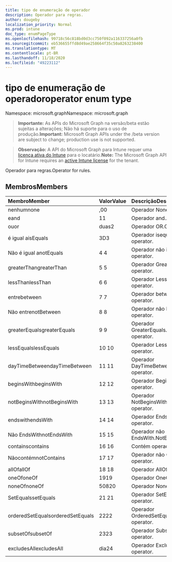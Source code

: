 ```yaml
---
title: tipo de enumeração de operador
description: Operador para regras.
author: dougeby
localization_priority: Normal
ms.prod: intune
doc_type: enumPageType
ms.openlocfilehash: 99718c56c818bd0d3cc750f092a116337256a0fb
ms.sourcegitcommit: eb536655ffd8d49ae258664f35c50a8263238400
ms.translationtype: MT
ms.contentlocale: pt-BR
ms.lasthandoff: 11/18/2020
ms.locfileid: "49223112"
---
```

# <a name="operator-enum-type"></a><span data-ttu-id="c0a93-103">tipo de enumeração de operador</span><span class="sxs-lookup"><span data-stu-id="c0a93-103">operator enum type</span></span>

<span data-ttu-id="c0a93-104">Namespace: microsoft.graph</span><span class="sxs-lookup"><span data-stu-id="c0a93-104">Namespace: microsoft.graph</span></span>

> <span data-ttu-id="c0a93-105">**Importante:** As APIs do Microsoft Graph na versão/beta estão sujeitas a alterações; Não há suporte para o uso de produção.</span><span class="sxs-lookup"><span data-stu-id="c0a93-105">**Important:** Microsoft Graph APIs under the /beta version are subject to change; production use is not supported.</span></span>

> <span data-ttu-id="c0a93-106">**Observação:** A API do Microsoft Graph para Intune requer uma [licença ativa do Intune](https://go.microsoft.com/fwlink/?linkid=839381) para o locatário.</span><span class="sxs-lookup"><span data-stu-id="c0a93-106">**Note:** The Microsoft Graph API for Intune requires an [active Intune license](https://go.microsoft.com/fwlink/?linkid=839381) for the tenant.</span></span>

<span data-ttu-id="c0a93-107">Operador para regras.</span><span class="sxs-lookup"><span data-stu-id="c0a93-107">Operator for rules.</span></span>

## <a name="members"></a><span data-ttu-id="c0a93-108">Membros</span><span class="sxs-lookup"><span data-stu-id="c0a93-108">Members</span></span>
|<span data-ttu-id="c0a93-109">Membro</span><span class="sxs-lookup"><span data-stu-id="c0a93-109">Member</span></span>|<span data-ttu-id="c0a93-110">Valor</span><span class="sxs-lookup"><span data-stu-id="c0a93-110">Value</span></span>|<span data-ttu-id="c0a93-111">Descrição</span><span class="sxs-lookup"><span data-stu-id="c0a93-111">Description</span></span>|
|:---|:---|:---|
|<span data-ttu-id="c0a93-112">nenhum</span><span class="sxs-lookup"><span data-stu-id="c0a93-112">none</span></span>|<span data-ttu-id="c0a93-113">,0</span><span class="sxs-lookup"><span data-stu-id="c0a93-113">0</span></span>|<span data-ttu-id="c0a93-114">Operador None.</span><span class="sxs-lookup"><span data-stu-id="c0a93-114">None operator.</span></span>|
|<span data-ttu-id="c0a93-115">e</span><span class="sxs-lookup"><span data-stu-id="c0a93-115">and</span></span>|<span data-ttu-id="c0a93-116">1</span><span class="sxs-lookup"><span data-stu-id="c0a93-116">1</span></span>|<span data-ttu-id="c0a93-117">Operador and.</span><span class="sxs-lookup"><span data-stu-id="c0a93-117">And operator.</span></span>|
|<span data-ttu-id="c0a93-118">ou</span><span class="sxs-lookup"><span data-stu-id="c0a93-118">or</span></span>|<span data-ttu-id="c0a93-119">duas</span><span class="sxs-lookup"><span data-stu-id="c0a93-119">2</span></span>|<span data-ttu-id="c0a93-120">Operador OR.</span><span class="sxs-lookup"><span data-stu-id="c0a93-120">Or operator.</span></span>|
|<span data-ttu-id="c0a93-121">é igual a</span><span class="sxs-lookup"><span data-stu-id="c0a93-121">isEquals</span></span>|<span data-ttu-id="c0a93-122">3D</span><span class="sxs-lookup"><span data-stu-id="c0a93-122">3</span></span>|<span data-ttu-id="c0a93-123">Operador isequals.</span><span class="sxs-lookup"><span data-stu-id="c0a93-123">IsEquals operator.</span></span>|
|<span data-ttu-id="c0a93-124">Não é igual a</span><span class="sxs-lookup"><span data-stu-id="c0a93-124">notEquals</span></span>|<span data-ttu-id="c0a93-125">4 </span><span class="sxs-lookup"><span data-stu-id="c0a93-125">4</span></span>|<span data-ttu-id="c0a93-126">Operador não igual.</span><span class="sxs-lookup"><span data-stu-id="c0a93-126">NotEquals operator.</span></span>|
|<span data-ttu-id="c0a93-127">greaterThan</span><span class="sxs-lookup"><span data-stu-id="c0a93-127">greaterThan</span></span>|<span data-ttu-id="c0a93-128">5 </span><span class="sxs-lookup"><span data-stu-id="c0a93-128">5</span></span>|<span data-ttu-id="c0a93-129">Operador GreaterThan.</span><span class="sxs-lookup"><span data-stu-id="c0a93-129">GreaterThan operator.</span></span>|
|<span data-ttu-id="c0a93-130">lessThan</span><span class="sxs-lookup"><span data-stu-id="c0a93-130">lessThan</span></span>|<span data-ttu-id="c0a93-131">6 </span><span class="sxs-lookup"><span data-stu-id="c0a93-131">6</span></span>|<span data-ttu-id="c0a93-132">Operador LessThan.</span><span class="sxs-lookup"><span data-stu-id="c0a93-132">LessThan operator.</span></span>|
|<span data-ttu-id="c0a93-133">entre</span><span class="sxs-lookup"><span data-stu-id="c0a93-133">between</span></span>|<span data-ttu-id="c0a93-134">7 </span><span class="sxs-lookup"><span data-stu-id="c0a93-134">7</span></span>|<span data-ttu-id="c0a93-135">Operador between.</span><span class="sxs-lookup"><span data-stu-id="c0a93-135">Between operator.</span></span>|
|<span data-ttu-id="c0a93-136">Não entre</span><span class="sxs-lookup"><span data-stu-id="c0a93-136">notBetween</span></span>|<span data-ttu-id="c0a93-137">8 </span><span class="sxs-lookup"><span data-stu-id="c0a93-137">8</span></span>|<span data-ttu-id="c0a93-138">Operador não between.</span><span class="sxs-lookup"><span data-stu-id="c0a93-138">NotBetween operator.</span></span>|
|<span data-ttu-id="c0a93-139">greaterEquals</span><span class="sxs-lookup"><span data-stu-id="c0a93-139">greaterEquals</span></span>|<span data-ttu-id="c0a93-140">9 </span><span class="sxs-lookup"><span data-stu-id="c0a93-140">9</span></span>|<span data-ttu-id="c0a93-141">Operador GreaterEquals.</span><span class="sxs-lookup"><span data-stu-id="c0a93-141">GreaterEquals operator.</span></span>|
|<span data-ttu-id="c0a93-142">lessEquals</span><span class="sxs-lookup"><span data-stu-id="c0a93-142">lessEquals</span></span>|<span data-ttu-id="c0a93-143">10 </span><span class="sxs-lookup"><span data-stu-id="c0a93-143">10</span></span>|<span data-ttu-id="c0a93-144">Operador LessEquals.</span><span class="sxs-lookup"><span data-stu-id="c0a93-144">LessEquals operator.</span></span>|
|<span data-ttu-id="c0a93-145">dayTimeBetween</span><span class="sxs-lookup"><span data-stu-id="c0a93-145">dayTimeBetween</span></span>|<span data-ttu-id="c0a93-146">11 </span><span class="sxs-lookup"><span data-stu-id="c0a93-146">11</span></span>|<span data-ttu-id="c0a93-147">Operador DayTimeBetween.</span><span class="sxs-lookup"><span data-stu-id="c0a93-147">DayTimeBetween operator.</span></span>|
|<span data-ttu-id="c0a93-148">beginsWith</span><span class="sxs-lookup"><span data-stu-id="c0a93-148">beginsWith</span></span>|<span data-ttu-id="c0a93-149">12 </span><span class="sxs-lookup"><span data-stu-id="c0a93-149">12</span></span>|<span data-ttu-id="c0a93-150">Operador BeginsWith.</span><span class="sxs-lookup"><span data-stu-id="c0a93-150">BeginsWith operator.</span></span>|
|<span data-ttu-id="c0a93-151">notBeginsWith</span><span class="sxs-lookup"><span data-stu-id="c0a93-151">notBeginsWith</span></span>|<span data-ttu-id="c0a93-152">13 </span><span class="sxs-lookup"><span data-stu-id="c0a93-152">13</span></span>|<span data-ttu-id="c0a93-153">Operador NotBeginsWith.</span><span class="sxs-lookup"><span data-stu-id="c0a93-153">NotBeginsWith operator.</span></span>|
|<span data-ttu-id="c0a93-154">endswith</span><span class="sxs-lookup"><span data-stu-id="c0a93-154">endsWith</span></span>|<span data-ttu-id="c0a93-155">14 </span><span class="sxs-lookup"><span data-stu-id="c0a93-155">14</span></span>|<span data-ttu-id="c0a93-156">Operador EndsWith.</span><span class="sxs-lookup"><span data-stu-id="c0a93-156">EndsWith operator.</span></span>|
|<span data-ttu-id="c0a93-157">Não EndsWith</span><span class="sxs-lookup"><span data-stu-id="c0a93-157">notEndsWith</span></span>|<span data-ttu-id="c0a93-158">15 </span><span class="sxs-lookup"><span data-stu-id="c0a93-158">15</span></span>|<span data-ttu-id="c0a93-159">Operador não EndsWith.</span><span class="sxs-lookup"><span data-stu-id="c0a93-159">NotEndsWith operator.</span></span>|
|<span data-ttu-id="c0a93-160">contains</span><span class="sxs-lookup"><span data-stu-id="c0a93-160">contains</span></span>|<span data-ttu-id="c0a93-161">16 </span><span class="sxs-lookup"><span data-stu-id="c0a93-161">16</span></span>|<span data-ttu-id="c0a93-162">Contém operador.</span><span class="sxs-lookup"><span data-stu-id="c0a93-162">Contains operator.</span></span>|
|<span data-ttu-id="c0a93-163">Nãocontém</span><span class="sxs-lookup"><span data-stu-id="c0a93-163">notContains</span></span>|<span data-ttu-id="c0a93-164">17 </span><span class="sxs-lookup"><span data-stu-id="c0a93-164">17</span></span>|<span data-ttu-id="c0a93-165">Operador não Contains.</span><span class="sxs-lookup"><span data-stu-id="c0a93-165">NotContains operator.</span></span>|
|<span data-ttu-id="c0a93-166">allOf</span><span class="sxs-lookup"><span data-stu-id="c0a93-166">allOf</span></span>|<span data-ttu-id="c0a93-167">18 </span><span class="sxs-lookup"><span data-stu-id="c0a93-167">18</span></span>|<span data-ttu-id="c0a93-168">Operador AllOf.</span><span class="sxs-lookup"><span data-stu-id="c0a93-168">AllOf operator.</span></span>|
|<span data-ttu-id="c0a93-169">oneOf</span><span class="sxs-lookup"><span data-stu-id="c0a93-169">oneOf</span></span>|<span data-ttu-id="c0a93-170">19</span><span class="sxs-lookup"><span data-stu-id="c0a93-170">19</span></span>|<span data-ttu-id="c0a93-171">Operador OneOf.</span><span class="sxs-lookup"><span data-stu-id="c0a93-171">OneOf operator.</span></span>|
|<span data-ttu-id="c0a93-172">noneOf</span><span class="sxs-lookup"><span data-stu-id="c0a93-172">noneOf</span></span>|<span data-ttu-id="c0a93-173">508</span><span class="sxs-lookup"><span data-stu-id="c0a93-173">20</span></span>|<span data-ttu-id="c0a93-174">Operador NoneOf.</span><span class="sxs-lookup"><span data-stu-id="c0a93-174">NoneOf operator.</span></span>|
|<span data-ttu-id="c0a93-175">SetEquals</span><span class="sxs-lookup"><span data-stu-id="c0a93-175">setEquals</span></span>|<span data-ttu-id="c0a93-176"> 21 </span><span class="sxs-lookup"><span data-stu-id="c0a93-176">21</span></span>|<span data-ttu-id="c0a93-177">Operador SetEquals.</span><span class="sxs-lookup"><span data-stu-id="c0a93-177">SetEquals operator.</span></span>|
|<span data-ttu-id="c0a93-178">orderedSetEquals</span><span class="sxs-lookup"><span data-stu-id="c0a93-178">orderedSetEquals</span></span>|<span data-ttu-id="c0a93-179">22</span><span class="sxs-lookup"><span data-stu-id="c0a93-179">22</span></span>|<span data-ttu-id="c0a93-180">Operador OrderedSetEquals.</span><span class="sxs-lookup"><span data-stu-id="c0a93-180">OrderedSetEquals operator.</span></span>|
|<span data-ttu-id="c0a93-181">subsetOf</span><span class="sxs-lookup"><span data-stu-id="c0a93-181">subsetOf</span></span>|<span data-ttu-id="c0a93-182">23</span><span class="sxs-lookup"><span data-stu-id="c0a93-182">23</span></span>|<span data-ttu-id="c0a93-183">Operador SubsetOf.</span><span class="sxs-lookup"><span data-stu-id="c0a93-183">SubsetOf operator.</span></span>|
|<span data-ttu-id="c0a93-184">excludesAll</span><span class="sxs-lookup"><span data-stu-id="c0a93-184">excludesAll</span></span>|<span data-ttu-id="c0a93-185">dia</span><span class="sxs-lookup"><span data-stu-id="c0a93-185">24</span></span>|<span data-ttu-id="c0a93-186">Operador ExcludesAll.</span><span class="sxs-lookup"><span data-stu-id="c0a93-186">ExcludesAll operator.</span></span>|




